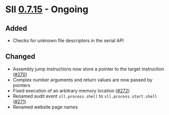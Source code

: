 # Sll [0.7.15] - Ongoing

## Added

- Checks for unknown file descriptors in the serial API

## Changed

- Assembly jump instructions now store a pointer to the target instruction ([#270])
- Complex number arguments and return values are now passed by pointers
- Fixed execution of an arbitrary memory location ([#272])
- Renamed audit event `sll.process.shell` to `sll.process.start.shell` ([#271])
- Renamed website page names

[0.7.15]: https://github.com/sl-lang/sll/compare/sll-v0.7.14...main
[#272]: https://github.com/sl-lang/sll/issues/272
[#271]: https://github.com/sl-lang/sll/issues/271
[#270]: https://github.com/sl-lang/sll/issues/270
